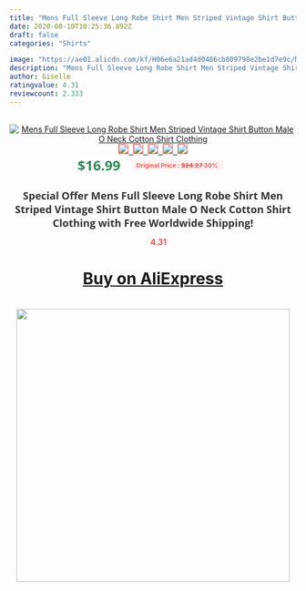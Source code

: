 ```yaml
---
title: "Mens Full Sleeve Long Robe Shirt Men Striped Vintage Shirt Button Male O Neck Cotton Shirt Clothing"
date: 2020-08-10T10:25:36.892Z
draft: false
categories: "Shirts"

image: "https://ae01.alicdn.com/kf/H06e6a21ad4d0486cb809798e2be1d7e9c/Mens-Full-Sleeve-Long-Robe-Shirt-Men-Striped-Vintage-Shirt-Button-Male-O-Neck-Cotton-Shirt.png_220x220.png"
description: "Mens Full Sleeve Long Robe Shirt Men Striped Vintage Shirt Button Male O Neck Cotton Shirt Clothing"
author: Giselle
ratingvalue: 4.31
reviewcount: 2.333
---
```

<br>
<div style="text-align: center;">
<a href="https://s.click.aliexpress.com/e/_AUzgsl" target="_blank" rel="nofollow noopener noreferrer"><img alt="Mens Full Sleeve Long Robe Shirt Men Striped Vintage Shirt Button Male O Neck Cotton Shirt Clothing" class="magnifier-image" src="https://ae01.alicdn.com/kf/H06e6a21ad4d0486cb809798e2be1d7e9c/Mens-Full-Sleeve-Long-Robe-Shirt-Men-Striped-Vintage-Shirt-Button-Male-O-Neck-Cotton-Shirt.png_220x220.png_640x640.jpg">
<br>
<img style="border:1px solid salmon" src="https://ae01.alicdn.com/kf/H06e6a21ad4d0486cb809798e2be1d7e9c/Mens-Full-Sleeve-Long-Robe-Shirt-Men-Striped-Vintage-Shirt-Button-Male-O-Neck-Cotton-Shirt.png_120x120.jpg">&nbsp;&nbsp;<img style="border:1px solid salmon" src="https://ae01.alicdn.com/kf/H314ae1cdf9c44d8686daf917388125f7W/Mens-Full-Sleeve-Long-Robe-Shirt-Men-Striped-Vintage-Shirt-Button-Male-O-Neck-Cotton-Shirt.jpg_120x120.jpg">&nbsp;&nbsp;<img style="border:1px solid salmon" src="https://ae01.alicdn.com/kf/H420b33ab3f0047b794eca470091b605dH/Mens-Full-Sleeve-Long-Robe-Shirt-Men-Striped-Vintage-Shirt-Button-Male-O-Neck-Cotton-Shirt.jpg_120x120.jpg">&nbsp;&nbsp;<img style="border:1px solid salmon" src="https://ae01.alicdn.com/kf/H8a2975c378c94457abbd6cd0d291231bv/Mens-Full-Sleeve-Long-Robe-Shirt-Men-Striped-Vintage-Shirt-Button-Male-O-Neck-Cotton-Shirt.jpg_120x120.jpg">&nbsp;&nbsp;<img style="border:1px solid salmon" src="https://ae01.alicdn.com/kf/H78c0100c8be84160bfe3ebb04ce22ad58/Mens-Full-Sleeve-Long-Robe-Shirt-Men-Striped-Vintage-Shirt-Button-Male-O-Neck-Cotton-Shirt.jpg_120x120.jpg"></a></div><br0>
<div style="text-align: center;"><span style="background-color: white; border: 0px; box-sizing: border-box; color: seagreen; display: inline-block; font-family: &quot;open sans&quot; , &quot;arial&quot; , &quot;helvetica&quot; , sans-serif , &quot;heiti&quot;; font-size: 24px; font-stretch: inherit; font-weight: 700; line-height: inherit; margin: 0px 10px 0px 0px; padding: 0px; vertical-align: middle;">$16.99 </span>
<span style="background: rgb(255 , 241 , 241); border-radius: 3px; border: 0px; box-sizing: border-box; color: #ff4747; display: inline-block; font-family: inherit; font-size: 12px; font-stretch: inherit; font-style: inherit; font-variant: inherit; font-weight: 600; line-height: inherit; margin: 0px; padding: 2px 5px; transform: scale(0.9); vertical-align: middle;">Original Price : <b style="text-decoration: line-through;">$24.27 </b> 30%&nbsp;&nbsp;</span></div>
<h1 style="color: #333333; display: inline-block; font-family: &quot;open sans&quot; , &quot;arial&quot; , &quot;helvetica&quot; , sans-serif , &quot;heiti&quot;; font-size: 18px; font-stretch: inherit; font-weight: 700; text-align: center;">Special Offer Mens Full Sleeve Long Robe Shirt Men Striped Vintage Shirt Button Male O Neck Cotton Shirt Clothing with Free Worldwide Shipping!</h1>
<div style="color: #ff4747; text-align: center;">
<img src="https://4.bp.blogspot.com/-M0ZcTcb-5uY/XleCXlxnR4I/AAAAAAAAAEc/OrjgMkXV1oMQFaCRZj5HQwOCBcu3w1FegCPcBGAYYCw/s1600/star.png" style="height: 15px;">&nbsp;<b>4.31</b></div>
<div class="button_cont" align="center"><a class="buynow_a" href="https://s.click.aliexpress.com/e/_AUzgsl" target="_blank" rel="nofollow noopener noreferrer"><H1>Buy on AliExpress</H1></a></div><br>
<div class="separator" style="clear: both; text-align: center;">
<img src="https://lh3.googleusercontent.com/-pTy5HemUv9M/XlePHvY0dAI/AAAAAAAAAE4/0nX5iRUoIWY8eMW9Dpxeirr157OZliDIgCLcBGAsYHQ/s1600/badge.gif" width="480">
</div>
